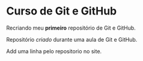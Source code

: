 # Curso de Git e GitHub
 Recriando meu **primeiro** repositório de Git e GitHub.
 
Repositório *criado* durante uma aula de Git e GitHub.

Add uma linha pelo  repositorio no site.
